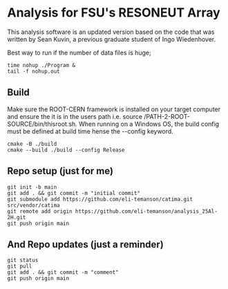 # Analysis for FSU's RESONEUT Array 

This analysis software is an updated version based on the code that was written by Sean Kuvin, a previous graduate student of Ingo Wiedenhover.

Best way to run if the number of data files is huge;
```
time nohup ./Program &
tail -f nohup.out 
```

## Build
Make sure the ROOT-CERN framework is installed on your target computer and ensure the it is in the users path i.e. source /PATH-2-ROOT-SOURCE/bin/thisroot.sh. When running on a Windows OS, the build config must be defined at build time hense the --config keyword.

```
cmake -B ./build
cmake --build ./build --config Release
```

## Repo setup (just for me)
```
git init -b main
git add . && git commit -m "initial commit"
git submodule add https://github.com/eli-temanson/catima.git src/vendor/catima
git remote add origin https://github.com/eli-temanson/analysis_25Al-2H.git
git push origin main
```

## And Repo updates (just a reminder)
```
git status
git pull
git add . && git commit -m "comment"
git push origin main
```